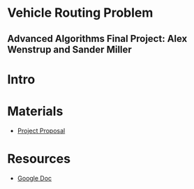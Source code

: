 # Vehicle Routing Problem

## Advanced Algorithms Final Project: Alex Wenstrup and Sander Miller

# Intro

# Materials

* [Project Proposal](https://docs.google.com/document/d/1fRZc9EInHo-uC8qUU1QZKIIi4Jad-fjdN8idwxkujyc/edit)

# Resources

* [Google Doc](https://docs.google.com/document/d/1CXL44tULSOfKoZoZihGw6KK14i3mbhAUrOeCvKMKnBw/edit)
